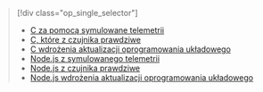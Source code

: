 > [!div class="op_single_selector"]
> * [C za pomocą symulowane telemetrii](../articles/iot-suite/iot-suite-raspberry-pi-kit-c-get-started-simulator.md)
> * [C, które z czujnika prawdziwe](../articles/iot-suite/iot-suite-raspberry-pi-kit-c-get-started-basic.md)
> * [C wdrożenia aktualizacji oprogramowania układowego](../articles/iot-suite/iot-suite-raspberry-pi-kit-c-get-started-advanced.md)
> * [Node.js z symulowanego telemetrii](../articles/iot-suite/iot-suite-raspberry-pi-kit-node-get-started-simulator.md)
> * [Node.js z czujnika prawdziwe](../articles/iot-suite/iot-suite-raspberry-pi-kit-node-get-started-basic.md)
> * [Node.js wdrożenia aktualizacji oprogramowania układowego](../articles/iot-suite/iot-suite-raspberry-pi-kit-node-get-started-advanced.md)
